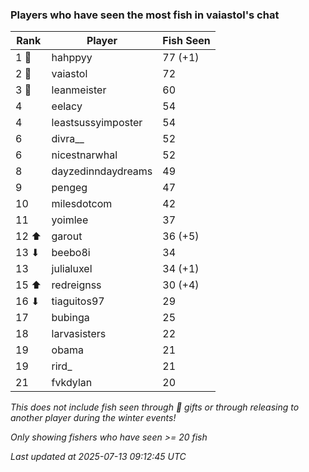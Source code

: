 ### Players who have seen the most fish in vaiastol's chat
| Rank | Player | Fish Seen |
|------|--------|-----------|
| 1 🥇  | hahppyy  | 77 (+1) |
| 2 🥈  | vaiastol  | 72 |
| 3 🥉  | leanmeister  | 60 |
| 4  | eelacy  | 54 |
| 4  | leastsussyimposter  | 54 |
| 6  | divra__  | 52 |
| 6  | nicestnarwhal  | 52 |
| 8  | dayzedinndaydreams  | 49 |
| 9  | pengeg  | 47 |
| 10  | milesdotcom  | 42 |
| 11  | yoimlee  | 37 |
| 12 ⬆ | garout  | 36 (+5) |
| 13 ⬇ | beebo8i  | 34 |
| 13  | julialuxel  | 34 (+1) |
| 15 ⬆ | redreignss  | 30 (+4) |
| 16 ⬇ | tiaguitos97  | 29 |
| 17  | bubinga  | 25 |
| 18  | larvasisters  | 22 |
| 19  | obama  | 21 |
| 19  | rird_  | 21 |
| 21  | fvkdylan  | 20 |

_This does not include fish seen through 🎁 gifts or through releasing to another player during the winter events!_

_Only showing fishers who have seen >= 20 fish_

_Last updated at 2025-07-13 09:12:45 UTC_